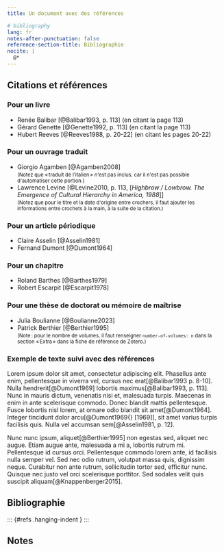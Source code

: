 ```yaml
---
title: Un document avec des références

# bibliography
lang: fr
notes-after-punctuation: false
reference-section-title: Bibliographie
nocite: | 
  @*
---
```


## Citations et références

### Pour un livre

* Renée Balibar [@Balibar1993, p. 113] (en citant la page 113)
* Gérard Genette [@Genette1992, p. 113] (en citant la page 113)
* Hubert Reeves [@Reeves1988, p. 20-22] (en citant les pages 20-22)

### Pour un ouvrage traduit

* Giorgio Agamben [@Agamben2008]  
  <small>(Notez que « traduit de l'italien » n'est pas inclus, car il n'est pas possible d'automatiser cette portion.)</small>
* Lawrence Levine [@Levine2010, p. 113, \[<i>Highbrow / Lowbrow. The Emergence of Cultural Hierarchy in America, 1988</i>\]]  
  <small>(Notez que pour le titre et la date d'origine entre crochers, il faut ajouter les informations entre crochets à la main, à la suite de la citation.)</small>

### Pour un article périodique

* Claire Asselin [@Asselin1981]
* Fernand Dumont [@Dumont1964]

### Pour un chapitre

* Roland Barthes [@Barthes1979]
* Robert Escarpit [@Escarpit1978]

### Pour une thèse de doctorat ou mémoire de maîtrise

* Julia Boulianne [@Boulianne2023]
* Patrick Berthier [@Berthier1995]  
  <small>(Note : pour le nombre de volumes, il faut renseigner `number-of-volumes: n` dans la section « Extra » dans la fiche de référence de Zotero.)</small>

### Exemple de texte suivi avec des références

Lorem ipsum dolor sit amet, consectetur adipiscing elit. Phasellus ante enim, pellentesque in viverra vel, cursus nec erat[@Balibar1993 p. 8-10]. Nulla hendrerit[@Dumont1969] lobortis maximus[@Balibar1993, p. 113]. Nunc in mauris dictum, venenatis nisi et, malesuada turpis. Maecenas in enim in ante scelerisque commodo. Donec blandit mattis pellentesque. Fusce lobortis nisl lorem, at ornare odio blandit sit amet[@Dumont1964]. Integer tincidunt dolor arcu[@Dumont1969{} \[1969\]], sit amet varius turpis facilisis quis. Nulla vel accumsan sem[@Asselin1981, p. 12].

Nunc nunc ipsum, aliquet[@Berthier1995] non egestas sed, aliquet nec augue. Etiam augue ante, malesuada a mi a, lobortis rutrum mi. Pellentesque id cursus orci. Pellentesque commodo lorem ante, id facilisis nulla semper vel. Sed nec odio rutrum, volutpat massa quis, dignissim neque. Curabitur non ante rutrum, sollicitudin tortor sed, efficitur nunc. Quisque nec justo vel orci scelerisque porttitor. Sed sodales velit quis suscipit aliquam[@Knappenberger2015].

## Bibliographie

::: {#refs .hanging-indent  }
:::

## Notes

<!-- Les notes seront insérées ici automatiquement -->